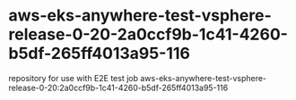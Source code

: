 # aws-eks-anywhere-test-vsphere-release-0-20-2a0ccf9b-1c41-4260-b5df-265ff4013a95-116
repository for use with E2E test job aws-eks-anywhere-test-vsphere-release-0-20:2a0ccf9b-1c41-4260-b5df-265ff4013a95-116

